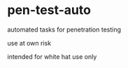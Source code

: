# pen-test-auto
automated tasks for penetration testing

use at own risk

intended for white hat use only
